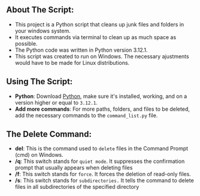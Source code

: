## About The Script:

- This project is a Python script that cleans up junk files and folders in your windows system.
- It executes commands via terminal to clean up as much space as possible.
- The Python code was written in Python version 3.12.1.
- This script was created to run on Windows. The necessary ajustments would have to be made for Linux distributions.

## Using The Script:

- **Python**: Download [Python](https://www.python.org/downloads/), make sure it's installed, working, and on a version higher or equal to `3.12.1`.
- **Add more commands**: For more paths, folders, and files to be deleted, add the necessary commands to the `command_list.py` file.

## The Delete Command:

- **del**: This is the command used to `delete` files in the Command Prompt (cmd) on Windows.
- **/q**: This switch stands for `quiet mode`. It suppresses the confirmation prompt that usually appears when deleting files
- **/f**: This switch stands for `force`. It forces the deletion of read-only files.
- **/s**: This switch stands for `subdirectories.` It tells the command to delete files in all subdirectories of the specified directory